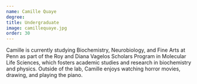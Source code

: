 ```yaml
---
name: Camille Quaye
degree:
title: Undergraduate
image: camillequaye.jpg
order: 30
---
```

Camille is currently studying Biochemistry, Neurobiology, and Fine Arts at Penn as part of the Roy and Diana Vagelos Scholars Program in Molecular Life Sciences, which fosters academic studies and research in biochemistry and physics. Outside of the lab, Camille enjoys watching horror movies, drawing, and playing the piano.
